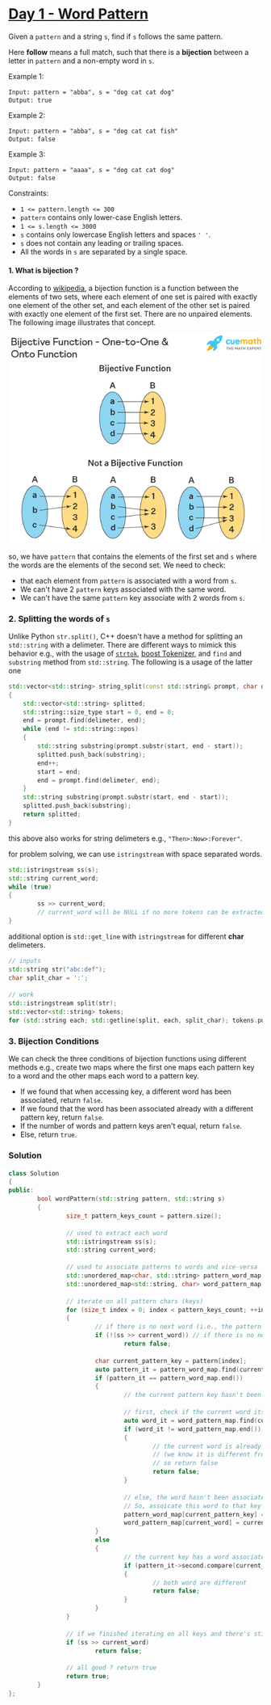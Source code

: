 # [Day 1 - Word Pattern](https://leetcode.com/problems/word-pattern/description/)

Given a `pattern` and a string `s`, find if `s` follows the same pattern.

Here **follow** means a full match, such that there is a **bijection** between a letter in `pattern` and a non-empty word in `s`.

Example 1:

```
Input: pattern = "abba", s = "dog cat cat dog"
Output: true
```

Example 2:

```
Input: pattern = "abba", s = "dog cat cat fish"
Output: false
```

Example 3:

```
Input: pattern = "aaaa", s = "dog cat cat dog"
Output: false
```

Constraints:

* `1 <= pattern.length <= 300`
* `pattern` contains only lower-case English letters.
* `1 <= s.length <= 3000`
* `s` contains only lowercase English letters and spaces `' '`.
* `s` does not contain any leading or trailing spaces.
* All the words in `s` are separated by a single space.


#### 1. What is bijection ?

According to [wikipedia](https://en.wikipedia.org/wiki/Bijection), a bijection function is a function between the elements of two sets, where each element of one set is paired with exactly one element of the other set, and each element of the other set is paired with exactly one element of the first set. There are no unpaired elements. The following image illustrates that concept.

![](images/bijective-function.png)

so, we have `pattern` that contains the elements of the first set and `s` where the words are the elements of the second set. We need to check:
* that each element from `pattern` is associated with a word from `s`.
* We can't have 2 `pattern` keys associated with the same word.
* We can't have the same `pattern` key associate with 2 words from `s`.

### 2. Splitting the words of `s`
Unlike Python `str.split()`, C++ doesn't have a method for splitting an `std::string` with a delimeter. There are different ways to mimick this behavior e.g., with the usage of [`strtok`](https://stackoverflow.com/questions/289347/using-strtok-with-a-stdstring), [boost Tokenizer](https://stackoverflow.com/a/55680), and `find` and `substring` method from `std::string`. The following is a usage of the latter one

```cpp
std::vector<std::string> string_split(const std::string& prompt, char delimeter)
{
	std::vector<std::string> splitted;
	std::string::size_type start = 0, end = 0;
	end = prompt.find(delimeter, end);
	while (end != std::string::npos)
	{
		std::string substring(prompt.substr(start, end - start));
		splitted.push_back(substring);
		end++;
		start = end;
		end = prompt.find(delimeter, end);
	}
	std::string substring(prompt.substr(start, end - start));
	splitted.push_back(substring);
	return splitted;
}
```
this above also works for string delimeters e.g., `"Then>:Now>:Forever"`.

for problem solving, we can use `istringstream` with space separated words.


```cpp
std::istringstream ss(s);
std::string current_word;
while (true)
{
        ss >> current_word;
        // current_word will be NULL if no more tokens can be extracted
}
```

additional option is `std::get_line` with `istringstream` for different **char** delimeters.

```cpp
// inputs
std::string str("abc:def");
char split_char = ':';

// work
std::istringstream split(str);
std::vector<std::string> tokens;
for (std::string each; std::getline(split, each, split_char); tokens.push_back(each));
```

### 3. Bijection Conditions
We can check the three conditions of bijection functions using different methods e.g., create two maps where the first one maps each pattern key to a word and the other maps each word to a pattern key.

* If we found that when accessing key, a different word has been associated, return `false`.
* If we found that the word has been associated already with a different pattern key, return `false`.
* If the number of words and pattern keys aren't equal, return `false`.
* Else, return `true`.

### Solution

```cpp
class Solution
{
public:
        bool wordPattern(std::string pattern, std::string s)
        {
                size_t pattern_keys_count = pattern.size();

                // used to extract each word
                std::istringstream ss(s);
                std::string current_word;

                // used to associate patterns to words and vice-versa
                std::unordered_map<char, std::string> pattern_word_map;
                std::unordered_map<std::string, char> word_pattern_map;

                // iterate on all pattern chars (keys)
                for (size_t index = 0; index < pattern_keys_count; ++index)
                {
                        // if there is no next word (i.e., the pattern characters are more than the words), return false
                        if (!(ss >> current_word)) // if there is no next word, ss >> current_word is NULL
                                return false;

                        char current_pattern_key = pattern[index];
                        auto pattern_it = pattern_word_map.find(current_pattern_key);
                        if (pattern_it == pattern_word_map.end())
                        {
                                // the current pattern key hasn't been associated with a word yet

                                // first, check if the current word itself has been assoicated with another pattern key
                                auto word_it = word_pattern_map.find(current_word);
                                if (word_it != word_pattern_map.end())
                                {
                                        // the current word is already associated with a key
                                        // (we know it is different from the current pattern key)
                                        // so return false
                                        return false;
                                }

                                // else, the word hasn't been associated with a different key.
                                // So, assoicate this word to that key and mark the word as visited
                                pattern_word_map[current_pattern_key] = current_word;
                                word_pattern_map[current_word] = current_pattern_key;
                        }
                        else
                        {
                                // the current key has a word associated with it, we need to check if that word is the same as the current word
                                if (pattern_it->second.compare(current_word) != 0)
                                {
                                        // both word are different
                                        return false;
                                }
                        }
                }

                // if we finished iterating on all keys and there's still words hasn't been processed, then return false
                if (ss >> current_word)
                        return false;
                
                // all good ? return true
                return true;
        }
};
```